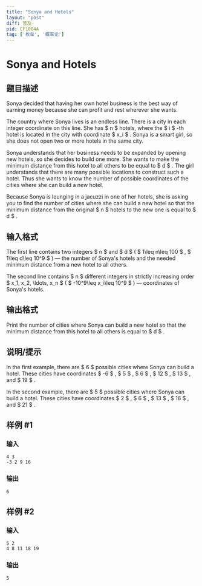 ```yaml
---
title: "Sonya and Hotels"
layout: "post"
diff: 普及-
pid: CF1004A
tag: ['枚举', '概率论']
---
```


# Sonya and Hotels

## 题目描述

Sonya decided that having her own hotel business is the best way of earning money because she can profit and rest wherever she wants.

The country where Sonya lives is an endless line. There is a city in each integer coordinate on this line. She has $ n $ hotels, where the $ i $ -th hotel is located in the city with coordinate $ x_i $ . Sonya is a smart girl, so she does not open two or more hotels in the same city.

Sonya understands that her business needs to be expanded by opening new hotels, so she decides to build one more. She wants to make the minimum distance from this hotel to all others to be equal to $ d $ . The girl understands that there are many possible locations to construct such a hotel. Thus she wants to know the number of possible coordinates of the cities where she can build a new hotel.

Because Sonya is lounging in a jacuzzi in one of her hotels, she is asking you to find the number of cities where she can build a new hotel so that the minimum distance from the original $ n $ hotels to the new one is equal to $ d $ .

## 输入格式

The first line contains two integers $ n $ and $ d $ ( $ 1\leq n\leq 100 $ , $ 1\leq d\leq 10^9 $ ) — the number of Sonya's hotels and the needed minimum distance from a new hotel to all others.

The second line contains $ n $ different integers in strictly increasing order $ x_1, x_2, \ldots, x_n $ ( $ -10^9\leq x_i\leq 10^9 $ ) — coordinates of Sonya's hotels.

## 输出格式

Print the number of cities where Sonya can build a new hotel so that the minimum distance from this hotel to all others is equal to $ d $ .

## 说明/提示

In the first example, there are $ 6 $ possible cities where Sonya can build a hotel. These cities have coordinates $ -6 $ , $ 5 $ , $ 6 $ , $ 12 $ , $ 13 $ , and $ 19 $ .

In the second example, there are $ 5 $ possible cities where Sonya can build a hotel. These cities have coordinates $ 2 $ , $ 6 $ , $ 13 $ , $ 16 $ , and $ 21 $ .

## 样例 #1

### 输入

```
4 3
-3 2 9 16

```

### 输出

```
6

```

## 样例 #2

### 输入

```
5 2
4 8 11 18 19

```

### 输出

```
5

```

